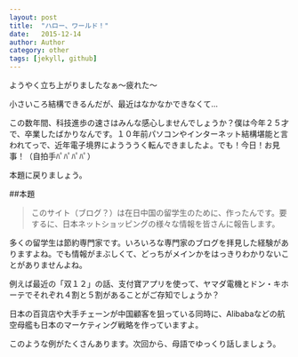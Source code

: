 ```yaml
---
layout: post
title:  "ハロー、ワールド！"
date:   2015-12-14
author: Author
category: other
tags: [jekyll, github]
---
```

ようやく立ち上がりましたなぁ～疲れた～

小さいころ結構できるんだが、最近はなかなかできなくて...

この数年間、科技進歩の速さはみんな感心しませんでしょうか？僕は今年２５才で、卒業したばかりなんです。１０年前パソコンやインターネット結構堪能と言われてっで、近年電子境界にようううく転んできましたよ。でも！今日！お見事！（自拍手ﾊﾟﾊﾟﾊﾟﾊﾟ）

本題に戻りましょう。

##本題


<blockquote>このサイト（ブログ？）は在日中国の留学生のために、作ったんです。要するに、日本ネットショッピングの様々な情報を皆さんに報告します。</blockquote>

多くの留学生は節約専門家です。いろいろな専門家のブログを拝見した経験がありますよね。でも情報がまぶしくて、どっちがメインかをはっきりわかりないことがありませんよね。

例えば最近の「双１２」の話、支付寶アプリを使って、ヤマダ電機とドン・キホーテでそれぞれ４割と５割があることがご存知でしょうか？

日本の百貨店や大手チェーンが中国顧客を狙っている同時に、Alibabaなどの航空母艦も日本のマーケティング戦略を作っていますよ。

このような例がたくさんあります。次回から、母語でゆっくり話しましょう。